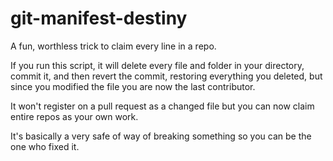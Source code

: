 # git-manifest-destiny
A fun, worthless trick to claim every line in a repo.


If you run this script, it will delete every file and folder in your directory, commit it, and then revert the commit, restoring everything
you deleted, but since you modified the file you are now the last contributor.

It won't register on a pull request as a changed file but you can now claim entire repos as your own work.

It's basically a very safe of way of breaking something so you can be the one who fixed it.
